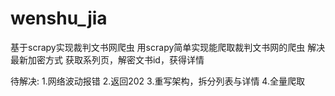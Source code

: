 # wenshu_jia
基于scrapy实现裁判文书网爬虫
用scrapy简单实现能爬取裁判文书网的爬虫
解决最新加密方式
获取系列页，解密文书id，获得详情


待解决:
1.网络波动报错
2.返回202
3.重写架构，拆分列表与详情
4.全量爬取

